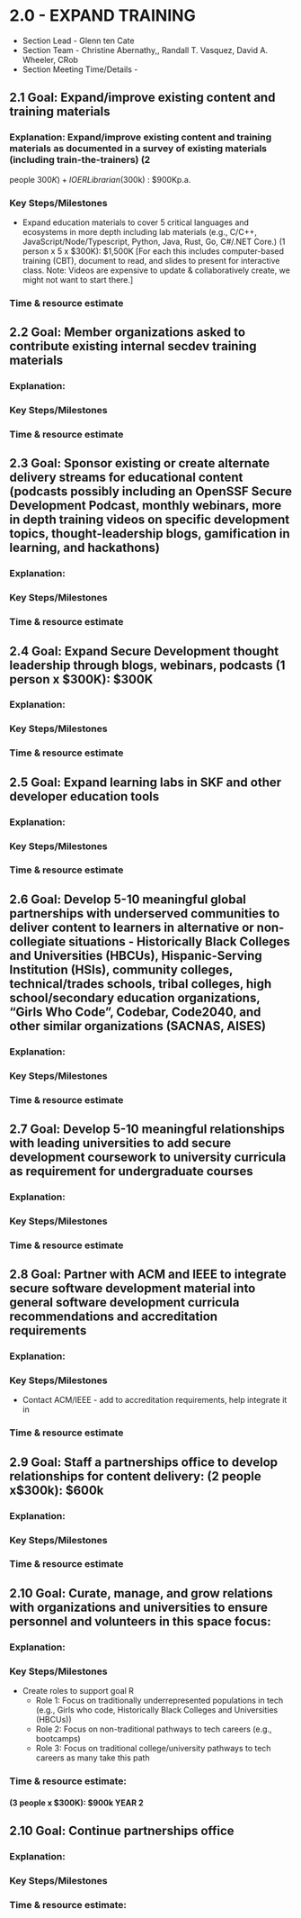 # 2.0 - EXPAND TRAINING

- Section Lead -  Glenn ten Cate
- Section Team - Christine Abernathy,, Randall T. Vasquez, David A. Wheeler, CRob
- Section Meeting Time/Details - 

## 2.1 Goal: Expand/improve existing content and training materials
###  Explanation:  Expand/improve existing content and training materials as documented in a survey of existing materials (including train-the-trainers) (2
people $300K) + I OER Librarian ($300k) : $900Kp.a.
### Key Steps/Milestones 
- Expand education materials to cover 5 critical languages and ecosystems in more depth including lab materials (e.g., C/C++, JavaScript/Node/Typescript, Python, Java, Rust, Go, C#/.NET Core.) (1 person x 5 x $300K): $1,500K [For each this includes computer-based training (CBT), document to read, and slides to present for interactive class. Note: Videos are expensive to update & collaboratively create, we might not want to start there.]
### Time & resource estimate 

## 2.2 Goal:   Member organizations asked to contribute existing internal secdev training materials
### Explanation:  
### Key Steps/Milestones 
### Time & resource estimate 

## 2.3 Goal:   Sponsor existing or create alternate delivery streams for educational content (podcasts possibly including an OpenSSF Secure Development Podcast, monthly webinars, more in depth training videos on specific development topics, thought-leadership blogs, gamification in learning, and hackathons)
### Explanation:  
### Key Steps/Milestones 
### Time & resource estimate 

## 2.4 Goal:   Expand Secure Development thought leadership through blogs, webinars, podcasts (1 person x $300K): $300K
### Explanation:  
### Key Steps/Milestones 
### Time & resource estimate 

## 2.5 Goal:   Expand learning labs in SKF and other developer education tools
### Explanation:  
### Key Steps/Milestones 
### Time & resource estimate 

## 2.6 Goal:   Develop 5-10 meaningful global partnerships with underserved communities  to deliver content to learners in alternative or non-collegiate situations - Historically Black Colleges and Universities (HBCUs), Hispanic-Serving Institution (HSIs), community colleges, technical/trades schools, tribal colleges, high school/secondary education organizations, “Girls Who Code”, Codebar, Code2040, and other similar organizations (SACNAS, AISES) 
### Explanation:  
### Key Steps/Milestones 
### Time & resource estimate 

## 2.7 Goal:   Develop 5-10 meaningful relationships with leading universities to add secure development coursework to university curricula as requirement for undergraduate courses
### Explanation:  
### Key Steps/Milestones 
### Time & resource estimate 

## 2.8 Goal:   Partner with ACM and IEEE to integrate secure software development material into general software development curricula recommendations and accreditation requirements
### Explanation:  
### Key Steps/Milestones 
- Contact ACM/IEEE - add to accreditation requirements, help integrate it in

### Time & resource estimate 

## 2.9 Goal:  Staff a partnerships office to develop relationships for content delivery: (2 people x$300k): $600k
### Explanation:  
### Key Steps/Milestones 
### Time & resource estimate 

## 2.10 Goal:  Curate, manage, and grow relations with organizations and universities to ensure personnel and volunteers in this space focus:
### Explanation:  
### Key Steps/Milestones 
- Create roles to support goal R
   - Role 1: Focus on traditionally underrepresented populations in tech (e.g., Girls who code, Historically Black Colleges and Universities (HBCUs))
   - Role 2: Focus on non-traditional pathways to tech careers (e.g., bootcamps)
   - Role 3: Focus on traditional college/university pathways to tech careers as many take this path

### Time & resource estimate: 
#### (3 people x $300K): $900k     YEAR 2

## 2.10 Goal:  Continue partnerships office
### Explanation:  
### Key Steps/Milestones 
### Time & resource estimate:
